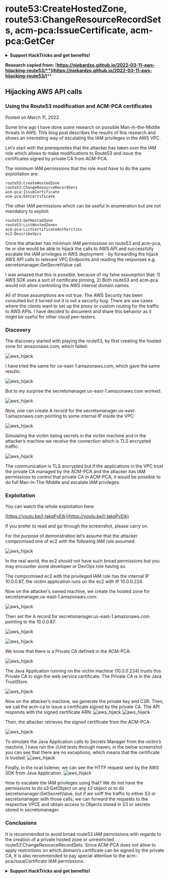 # route53:CreateHostedZone, route53:ChangeResourceRecordSets, acm-pca:IssueCertificate, acm-pca:GetCer

<details>

<summary><strong>Support HackTricks and get benefits!</strong></summary>

* If you want to see your **company advertised in HackTricks** or if you want access to the **latest version of the PEASS or download HackTricks in PDF** Check the [**SUBSCRIPTION PLANS**](https://github.com/sponsors/carlospolop)!
* Get the [**official PEASS & HackTricks swag**](https://peass.creator-spring.com)
* Discover [**The PEASS Family**](https://opensea.io/collection/the-peass-family), our collection of exclusive [**NFTs**](https://opensea.io/collection/the-peass-family)
* **Join the** 💬 [**Discord group**](https://discord.gg/hRep4RUj7f) or the [**telegram group**](https://t.me/peass) or **follow** me on **Twitter** 🐦 [**@carlospolopm**](https://twitter.com/carlospolopm)**.**
* **Share your hacking tricks by submitting PRs to the** [**HackTricks**](https://github.com/carlospolop/hacktricks) and [**HackTricks Cloud**](https://github.com/carlospolop/hacktricks-cloud) github repos.

</details>

**Research copied from:** [**https://niebardzo.github.io/2022-03-11-aws-hijacking-route53/**](https://niebardzo.github.io/2022-03-11-aws-hijacking-route53/)****

## Hijacking AWS API calls

### Using the Route53 modification and ACM-PCA certificates

Posted on March 11, 2022

Some time ago I have done some research on possible Man-in-the-Middle threats in AWS. This blog post describes the results of this research and shows an interesting way of escalating the IAM privileges in the AWS VPC.

Let’s start with the prerequisites that the attacker has taken over the IAM role which allows to make modifications to Route53 and issue the certificates signed by private CA from ACM-PCA.

The minimum IAM permissions that the role must have to do the same exploitation are:

```
route53:CreateHostedZone
route53:ChangeResourceRecordSets
acm-pca:IssueCertificate
acm-pca:GetCertificate
```

The other IAM permissions which can be useful in enumeration but are not mandatory to exploit:

```
route53:GetHostedZone
route53:ListHostedZones
acm-pca:ListCertificateAuthorities
ec2:DescribeVpcs
```

Once the attacker has minimum IAM permissions on route53 and acm-pca, he or she would be able to hijack the calls to AWS API and successfully escalate the IAM privileges in AWS deployment - by forwarding the hijack AWS API calls to relevant VPC Endpoints and reading the responses e.g. secretsmanager:GetSecretValue call.

I was amazed that this is possible, because of my false assumption that: 1) AWS SDK uses a sort of certificate pinning, 2) Both route53 and acm-pca would not allow controlling the AWS internal domain names.

All of those assumptions are not true. The AWS Security has been consulted but it turned out it is not a security bug. There are use cases where the clients want to set up the proxy or custom routing for the traffic to AWS APIs. I have decided to document and share this behavior as it might be useful for other cloud pen-testers.

### Discovery <a href="#discovery" id="discovery"></a>

The discovery started with playing the route53, by first creating the hosted zone for amazonaws.com, which failed:

![aws\_hijack](https://github.com/niebardzo/niebardzo.github.io/raw/master/img/2022-03-11-aws-hijack\_1.png)

I have tried the same for us-east-1.amazonaws.com, which gave the same results:

![aws\_hijack](https://github.com/niebardzo/niebardzo.github.io/raw/master/img/2022-03-11-aws-hijack\_2.png)

But to my surprise the secretsmanager.us-east-1.amazonaws.com worked:

![aws\_hijack](https://github.com/niebardzo/niebardzo.github.io/raw/master/img/2022-03-11-aws-hijack\_3.png)

Now, one can create A record for the secretsmanager.us-east-1.amazonaws.com pointing to some internal IP inside the VPC:

![aws\_hijack](https://github.com/niebardzo/niebardzo.github.io/raw/master/img/2022-03-11-aws-hijack\_4.png)

Simulating the victim listing secrets in the victim machine and in the attacker’s machine we receive the connection which is TLS encrypted traffic:

![aws\_hijack](https://github.com/niebardzo/niebardzo.github.io/raw/master/img/2022-03-11-aws-hijack\_5.png)

The communication is TLS encrypted but if the applications in the VPC trust the private CA managed by the ACM-PCA and the attacker has IAM permissions to control that private CA in ACM-PCA, it would be possible to do full Man-In-The-Middle and escalate IAM privileges.

### Exploitation <a href="#exploitation" id="exploitation"></a>

You can watch the whole exploitation here:

[https://youtu.be/I-IakgPyEtk](https://youtu.be/I-IakgPyEtk)

If you prefer to read and go through the screenshot, please carry on.

For the purpose of demonstration let’s assume that the attacker compromised one of ec2 with the following IAM role assumed:

![aws\_hijack](https://github.com/niebardzo/niebardzo.github.io/raw/master/img/2022-03-11-aws-hijack\_7.png)

In the real world, the ec2 should not have such broad permissions but you may encounter some developer or DevOps role having so.

The compromised ec2 with the privileged IAM role has the internal IP 10.0.0.87, the victim application runs on the ec2 with IP 10.0.0.224.

Now on the attacker’s owned machine, we create the hosted zone for secretsmanager.us-east-1.amazonaws.com:

![aws\_hijack](https://github.com/niebardzo/niebardzo.github.io/raw/master/img/2022-03-11-aws-hijack\_8.png)

Then set the A record for secretsmanager.us-east-1.amazonaws.com pointing to the 10.0.0.87:

![aws\_hijack](https://github.com/niebardzo/niebardzo.github.io/raw/master/img/2022-03-11-aws-hijack\_9.png)

![aws\_hijack](https://github.com/niebardzo/niebardzo.github.io/raw/master/img/2022-03-11-aws-hijack\_10.png)

We know that there is a Private CA defined in the ACM-PCA:

![aws\_hijack](https://github.com/niebardzo/niebardzo.github.io/raw/master/img/2022-03-11-aws-hijack\_11.png)

The Java Application running on the victim machine (10.0.0.224) trusts this Private CA to sign the web service certificate. The Private CA is in the Java TrustStore.

![aws\_hijack](https://github.com/niebardzo/niebardzo.github.io/raw/master/img/2022-03-11-aws-hijack\_12.png)

Now on the attacker’s machine, we generate the private key and CSR. Then, we call the acm-ca to issue a certificate signed by the private CA. The API responds with the signed certificate ARN: ![aws\_hijack](https://github.com/niebardzo/niebardzo.github.io/raw/master/img/2022-03-11-aws-hijack\_13.png) ![aws\_hijack](https://github.com/niebardzo/niebardzo.github.io/raw/master/img/2022-03-11-aws-hijack\_14.png)

Then, the attacker retrieves the signed certificate from the ACM-PCA:

![aws\_hijack](https://github.com/niebardzo/niebardzo.github.io/raw/master/img/2022-03-11-aws-hijack\_15.png)

To simulate the Java Application calls to Secrets Manager from the victim’s machine, I have run the JUnit tests through maven, in the below screenshot you can see that there are no exceptions, which means that the certificate is trusted: ![aws\_hijack](https://github.com/niebardzo/niebardzo.github.io/raw/master/img/2022-03-11-aws-hijack\_16.png)

Finally, in the ncat listener, we can see the HTTP request sent by the AWS SDK from Java Application. ![aws\_hijack](https://github.com/niebardzo/niebardzo.github.io/raw/master/img/2022-03-11-aws-hijack\_17.png)

How to escalate the IAM privileges using that? We do not have the permissions to do s3:GetObject on any s3 object or to do secretsmanager:GetSecretValue, but if we sniff the traffic to either S3 or secretsmanager with those calls, we can forward the requests to the respective VPCE and obtain access to Objects stored in S3 or secrets stored in secretsmanager.

### Conclusions <a href="#conclusions" id="conclusions"></a>

It is recommended to avoid broad route53 IAM permissions with regards to the creation of a private hosted zone or unrestricted route53:ChangeResourceRecordSets. Since ACM-PCA does not allow to apply restrictions on which domain’s certificate can be signed by the private CA, it is also recommended to pay special attention to the acm-pca:IssueCertificate IAM permissions.

<details>

<summary><strong>Support HackTricks and get benefits!</strong></summary>

* If you want to see your **company advertised in HackTricks** or if you want access to the **latest version of the PEASS or download HackTricks in PDF** Check the [**SUBSCRIPTION PLANS**](https://github.com/sponsors/carlospolop)!
* Get the [**official PEASS & HackTricks swag**](https://peass.creator-spring.com)
* Discover [**The PEASS Family**](https://opensea.io/collection/the-peass-family), our collection of exclusive [**NFTs**](https://opensea.io/collection/the-peass-family)
* **Join the** 💬 [**Discord group**](https://discord.gg/hRep4RUj7f) or the [**telegram group**](https://t.me/peass) or **follow** me on **Twitter** 🐦 [**@carlospolopm**](https://twitter.com/carlospolopm)**.**
* **Share your hacking tricks by submitting PRs to the** [**HackTricks**](https://github.com/carlospolop/hacktricks) and [**HackTricks Cloud**](https://github.com/carlospolop/hacktricks-cloud) github repos.

</details>

